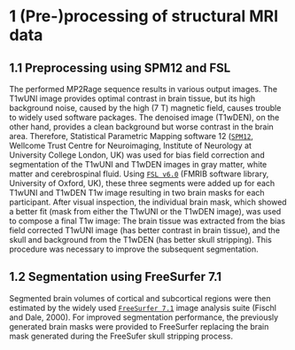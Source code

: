 # 1 (Pre-)processing of structural MRI data

## 1.1 Preprocessing using SPM12 and FSL
The performed MP2Rage sequence results in various output images. The T1wUNI image provides optimal contrast in brain tissue, but its high background noise, caused by the high (7 T) magnetic field, causes trouble to widely used software packages. The denoised image (T1wDEN), on the other hand, provides a clean background but worse contrast in the brain area. Therefore, Statistical Parametric Mapping software 12 ([`SPM12`](https://www.fil.ion.ucl.ac.uk/spm/), Wellcome Trust Centre for Neuroimaging, Institute of Neurology at University College London, UK) was used for bias field correction and segmentation of the T1wUNI and T1wDEN images in gray matter, white matter and cerebrospinal fluid. Using [`FSL v6.0`](https://www.fmrib.ox.ac.uk/fsl) (FMRIB software library, University of Oxford, UK), these three segments were added up for each T1wUNI and T1wDEN T1w image resulting in two brain masks for each participant. After visual inspection, the individual brain mask, which showed a better fit (mask from either the T1wUNI or the T1wDEN image), was used to compose a final T1w image: The brain tissue was extracted from the bias field corrected T1wUNI image (has better contrast in brain tissue), and the skull and background from the T1wDEN (has better skull stripping). This procedure was necessary to improve the subsequent segmentation.

## 1.2 Segmentation using FreeSurfer 7.1
Segmented brain volumes of cortical and subcortical regions were then estimated by the widely used [`FreeSurfer 7.1`](https://surfer.nmr.mgh.harvard.edu/) image analysis suite (Fischl and Dale, 2000). For improved segmentation performance, the previously generated brain masks were provided to FreeSurfer replacing the brain mask generated during the FreeSufer skull stripping process. 
